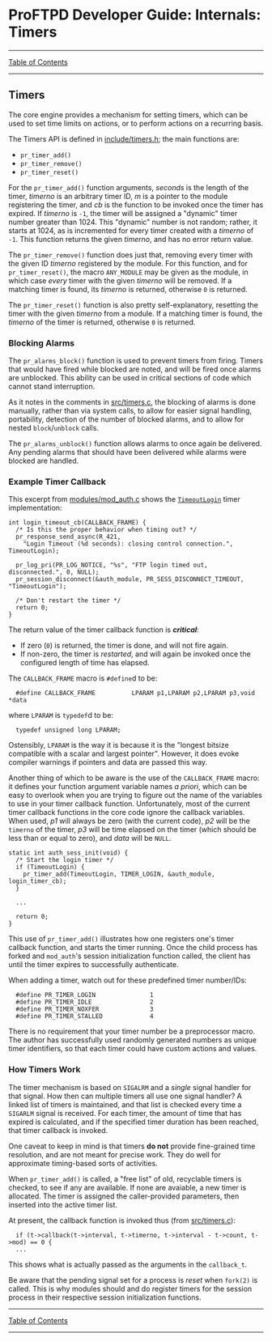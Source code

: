 # ProFTPD Developer Guide: Internals: Timers

---

[Table of Contents](../toc.md)

---

## Timers

The core engine provides a mechanism for setting timers, which can be used
to set time limits on actions, or to perform actions on a recurring basis.

The Timers API is defined in [include/timers.h](https://github.com/proftpd/proftpd/blob/master/include/timers.h); the main functions are:

* `pr_timer_add()`
* `pr_timer_remove()`
* `pr_timer_reset()`

For the `pr_timer_add()` function arguments, _seconds_ is the length of the
timer, _timerno_ is an arbitrary timer ID, _m_ is a pointer to the module
registering the timer, and _cb_ is the function to be invoked once the timer
has expired.  If _timerno_ is `-1`, the timer will be assigned a "dynamic"
timer number greater than 1024.  This "dynamic" number is not random; rather,
it starts at 1024, as is incremented for every timer created with a _timerno_
of `-1`.  This function returns the given _timerno_, and has no error return
value.

The `pr_timer_remove()` function does just that, removing every timer with the
given ID _timerno_ registered by the module.  For this function, and for
`pr_timer_reset()`, the macro `ANY_MODULE` may be given as the module, in
which case _every_ timer with the given _timerno_ will be removed.  If a
matching timer is found, its _timerno_ is returned, otherwise `0` is returned.

The `pr_timer_reset()` function is also pretty self-explanatory, resetting the
timer with the given _timerno_ from a module.  If a matching timer is found,
the _timerno_ of the timer is returned, otherwise `0` is returned.

### Blocking Alarms

The `pr_alarms_block()` function is used to prevent timers from firing.  Timers
that would have fired while blocked are noted, and will be fired once alarms
are unblocked.  This ability can be used in critical sections of code which
cannot stand interruption.

As it notes in the comments in [src/timers.c](https://github.com/proftpd/proftpd/blob/master/src/timers.c), the blocking of alarms is done manually, rather
than via system calls, to allow for easier signal handling, portability,
detection of the number of blocked alarms, and to allow for nested
`block`/`unblock` calls.

The `pr_alarms_unblock()` function allows alarms to once again be delivered.
Any pending alarms that should have been delivered while alarms were blocked
are handled.

### Example Timer Callback

This excerpt from [modules/mod_auth.c](https://github.com/proftpd/proftpd/blob/master/modules/mod_auth.c) shows the [`TimeoutLogin`](http://www.proftpd.org/docs/modules/mod_auth.html#TimeoutLogin) timer implementation:

```
int login_timeout_cb(CALLBACK_FRAME) {
  /* Is this the proper behavior when timing out? */
  pr_response_send_async(R_421,
    "Login Timeout (%d seconds): closing control connection.", TimeoutLogin);

  pr_log_pri(PR_LOG_NOTICE, "%s", "FTP login timed out, disconnected.", 0, NULL);
  pr_session_disconnect(&auth_module, PR_SESS_DISCONNECT_TIMEOUT, "TimeoutLogin");

  /* Don't restart the timer */
  return 0;
}
```

The return value of the timer callback function is _**critical**_:

* If zero (`0`) is returned, the timer is done, and will not fire again.
* If non-zero, the timer is _restarted_, and will again be invoked once the
  configured length of time has elapsed.

The `CALLBACK_FRAME` macro is `#define`d to be:

```
  #define CALLBACK_FRAME          LPARAM p1,LPARAM p2,LPARAM p3,void *data
```

where `LPARAM` is `typedef`d to be:

```
  typedef unsigned long LPARAM;
```

Ostensibly, `LPARAM` is the way it is because it is the "longest bitsize
compatible with a scalar and largest pointer".  However, it does evoke
compiler warnings if pointers and data are passed this way.

Another thing of which to be aware is the use of the `CALLBACK_FRAME`
macro: it defines your function argument variable names _a priori_, which
can be easy to overlook when you are trying to figure out the name of the
variables to use in your timer callback function.  Unfortunately, most of the
current timer callback functions in the core code ignore the callback
variables.  When used, _p1_ will always be zero (with the current code),
_p2_ will be the `timerno` of the timer, _p3_ will be time
elapsed on the timer (which should be less than or equal to zero), and
_data_ will be `NULL`.

```
static int auth_sess_init(void) {
  /* Start the login timer */
  if (TimeoutLogin) {
    pr_timer_add(TimeoutLogin, TIMER_LOGIN, &auth_module, login_timer_cb);
  }

  ...

  return 0;
}
```

This use of `pr_timer_add()` illustrates how one registers one's timer
callback function, and starts the timer running.  Once the child process has
forked and `mod_auth`'s session initialization function called, the client has
until the timer expires to successfully authenticate.

When adding a timer, watch out for these predefined timer number/IDs:

```
  #define PR_TIMER_LOGIN               1
  #define PR_TIMER_IDLE                2
  #define PR_TIMER_NOXFER              3
  #define PR_TIMER_STALLED             4
```

There is no requirement that your timer number be a preprocessor macro.  The
author has successfully used randomly generated numbers as unique timer
identifiers, so that each timer could have custom actions and values.

### How Timers Work

The timer mechanism is based on `SIGALRM` and a _single_ signal handler for
that signal.  How then can multiple timers all use one signal handler?  A
linked list of timers is maintained, and that list is checked every time a
`SIGARLM` signal is received.  For each timer, the amount of time that has
expired is calculated, and if the specified timer duration has been reached,
that timer callback is invoked.

One caveat to keep in mind is that timers **do not** provide fine-grained time
resolution, and are not meant for precise work.  They do well for approximate
timing-based sorts of activities.

When `pr_timer_add()` is called, a "free list" of old, recyclable timers is
checked, to see if any are available.  If none are avaiable, a new timer is
allocated.  The timer is assigned the caller-provided parameters, then
inserted into the active timer list.

At present, the callback function is invoked thus (from [src/timers.c](https://github.com/proftpd/proftpd/blob/master/src/timers.c)):

```
  if (t->callback(t->interval, t->timerno, t->interval - t->count, t->mod) == 0 {
  ...
```

This shows what is actually passed as the arguments in the `callback_t`.

Be aware that the pending signal set for a process is _reset_ when `fork(2)`
is called.  This is why modules should and do register timers for the session
process in their respective session initialization functions.

---

[Table of Contents](../toc.md)

---
